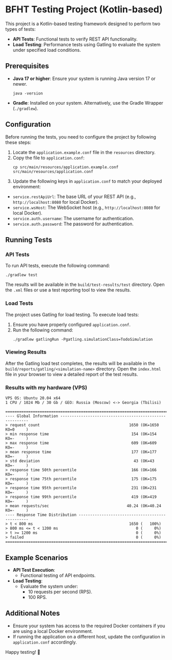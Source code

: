 # BFHT Testing Project (Kotlin-based)

This project is a Kotlin-based testing framework designed to perform two types of tests:
- **API Tests**: Functional tests to verify REST API functionality.
- **Load Testing**: Performance tests using Gatling to evaluate the system under specified load conditions.

## Prerequisites

- **Java 17 or higher**: Ensure your system is running Java version 17 or newer.
    ```shell
    java -version
    ```
- **Gradle**: Installed on your system. Alternatively, use the Gradle Wrapper (`./gradlew`).

## Configuration

Before running the tests, you need to configure the project by following these steps:

1. Locate the `application.example.conf` file in the `resources` directory.
2. Copy the file to `application.conf`:
    ```shell
    cp src/main/resources/application.example.conf src/main/resources/application.conf
    ```
3. Update the following keys in `application.conf` to match your deployed environment:
  - `service.restApiUrl`: The base URL of your REST API (e.g., `http://localhost:8080` for local Docker).
  - `service.wsHost`: The WebSocket host (e.g., `http://localhost:8080` for local Docker).
  - `service.auth.username`: The username for authentication.
  - `service.auth.password`: The password for authentication.

## Running Tests

### API Tests

To run API tests, execute the following command:
  ```shell
  ./gradlew test
  ```

The results will be available in the `build/test-results/test` directory. Open the `.xml` files or use a test reporting tool to view the results.

### Load Tests

The project uses Gatling for load testing. To execute load tests:

1. Ensure you have properly configured `application.conf`.
2. Run the following command:
    ```shell
    ./gradlew gatlingRun -Pgatling.simulationClass=TodoSimulation
    ```

### Viewing Results

After the Gatling load test completes, the results will be available in the `build/reports/gatling/<simulation-name>` directory. Open the `index.html` file in your browser to view a detailed report of the test results.


### Results with my hardware (VPS)

```text
VPS OS: Ubuntu 20.04 x64
1 CPU / 1024 Mb / 30 Gb / GEO: Russia (Moscow) <-> Georgia (Tbilisi)

================================================================================
---- Global Information --------------------------------------------------------
> request count                                       1650 (OK=1650   KO=0     )
> min response time                                    154 (OK=154    KO=-     )
> max response time                                    609 (OK=609    KO=-     )
> mean response time                                   177 (OK=177    KO=-     )
> std deviation                                         43 (OK=43     KO=-     )
> response time 50th percentile                        166 (OK=166    KO=-     )
> response time 75th percentile                        175 (OK=175    KO=-     )
> response time 95th percentile                        231 (OK=231    KO=-     )
> response time 99th percentile                        419 (OK=419    KO=-     )
> mean requests/sec                                  40.24 (OK=40.24  KO=-     )
---- Response Time Distribution ------------------------------------------------
> t < 800 ms                                          1650 (   100%)
> 800 ms <= t < 1200 ms                                  0 (     0%)
> t >= 1200 ms                                           0 (     0%)
> failed                                                 0 (     0%)
================================================================================
```


## Example Scenarios

- **API Test Execution**:
  - Functional testing of API endpoints.
- **Load Testing**:
  - Evaluate the system under:
    - 10 requests per second (RPS).
    - 100 RPS.

## Additional Notes

- Ensure your system has access to the required Docker containers if you are using a local Docker environment.
- If running the application on a different host, update the configuration in `application.conf` accordingly.

Happy testing! 🚀
